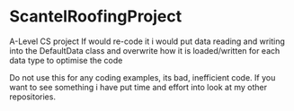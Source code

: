 # ScantelRoofingProject
A-Level CS project
If would re-code it i would put data reading and writing into the DefaultData class and overwrite how it is loaded/written for each data type to optimise the code


Do not use this for any coding examples, its bad, inefficient code. If you want to see something i have put time and effort into look at my other repositories.
